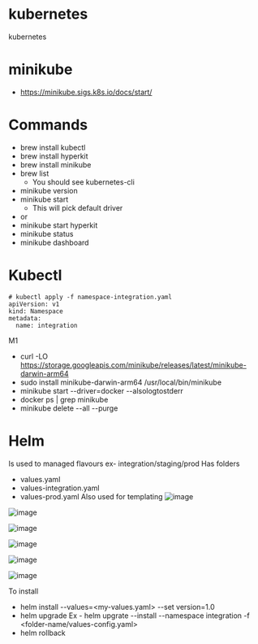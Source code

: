 # kubernetes
kubernetes



# minikube
 - https://minikube.sigs.k8s.io/docs/start/

# Commands
- brew install kubectl
- brew install hyperkit
- brew install minikube
- brew list
  - You should see kubernetes-cli
- minikube version
- minikube start
  - This will pick default driver
- or
- minikube start hyperkit
- minikube status
- minikube dashboard

# Kubectl

```
# kubectl apply -f namespace-integration.yaml
apiVersion: v1
kind: Namespace
metadata:
  name: integration
```



M1
- curl -LO https://storage.googleapis.com/minikube/releases/latest/minikube-darwin-arm64
- sudo install minikube-darwin-arm64 /usr/local/bin/minikube
- minikube start --driver=docker --alsologtostderr
- docker ps | grep minikube
- minikube delete --all --purge


# Helm
Is used to managed flavours ex- integration/staging/prod
Has folders
- values.yaml
- values-integration.yaml
- values-prod.yaml
Also used for templating
![image](https://github.com/user-attachments/assets/ddd5890e-7fa7-4135-bace-4e21b9c4fb72)

![image](https://github.com/user-attachments/assets/79414e3c-f360-4fa2-8e1a-7e693d4ce2d8)

![image](https://github.com/user-attachments/assets/bb731c27-c8d6-453d-ad65-1e541e987a76)

![image](https://github.com/user-attachments/assets/b44a1274-3a79-482a-b106-6bf5a26ee0ca)

![image](https://github.com/user-attachments/assets/6b5e116c-0594-4eb1-8005-00775d734191)

![image](https://github.com/user-attachments/assets/c302abfd-804d-42d5-a8bf-57d96d20c15d)


To install
- helm install --values=<my-values.yaml> <chart-name> --set version=1.0
- helm upgrade <chart-name>
  Ex - helm upgrate --install <name> <folder-name> --namespace integration -f <folder-name/values-config.yaml>
- helm rollback <chart-name>
